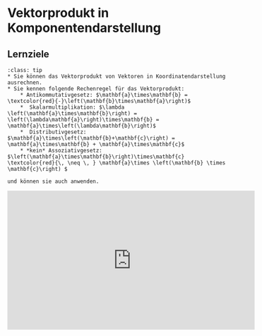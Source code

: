 # Vektorprodukt in Komponentendarstellung

## Lernziele

```{admonition} Lernziele 
:class: tip
* Sie können das Vektorprodukt von Vektoren in Koordinatendarstellung ausrechnen.
* Sie kennen folgende Rechenregel für das Vektorprodukt:
    * Antikommutativgesetz: $\mathbf{a}\times\mathbf{b} = \textcolor{red}{-}\left(\mathbf{b}\times\mathbf{a}\right)$ 
    *  Skalarmultiplikation: $\lambda \left(\mathbf{a}\times\mathbf{b}\right) = \left(\lambda\mathbf{a}\right)\times\mathbf{b} = \mathbf{a}\times\left(\lambda\mathbf{b}\right)$
    *  Distributivgesetz: $\mathbf{a}\times\left(\mathbf{b}+\mathbf{c}\right) = \mathbf{a}\times\mathbf{b} + \mathbf{a}\times\mathbf{c}$
    * *kein* Assoziativgesetz: $\left(\mathbf{a}\times\mathbf{b}\right)\times\mathbf{c} \textcolor{red}{\, \neq \, } \mathbf{a}\times \left(\mathbf{b} \times \mathbf{c}\right) $
    
und können sie auch anwenden.
```

<iframe width="560" height="315" src="https://www.youtube.com/embed/tg9oiUPdrFc" title="YouTube video player" frameborder="0" allow="accelerometer; autoplay; clipboard-write; encrypted-media; gyroscope; picture-in-picture" allowfullscreen></iframe>